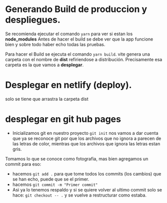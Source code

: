 # Generando Build de produccion y despliegues.

Se recomienda ejecutar el comando `yarn` para ver si estan los **node_modules**
Antes de hacer el build se debe ver que la app funcione bien y sobre todo haber echo todas las pruebas.

Para hacer el Build se ejecuta el comando `yarn build`. vite genera una carpeta con el nombre de **dist** refiriendose a distribución. Precisamente esa carpeta es la que vamos a **desplegar**.

# Desplegar en netlify (deploy).

solo se tiene que arrastra la carpeta dist

# desplegar en git hub pages

- Inicializamos git en nuestro proyecto `git init` nos vamos a dar cuenta que ya se reconoce git por que los archivos que no ignora a parecen de las letras de color, mientras que los archivos que ignora las letras estan gris.

Tomamos lo que se conoce como fotografia, mas bien agregamos un commit para eso:

- hacemos `git add .` para que tome todos los commits (los cambios) que se han echo, puede que se el primer.
- hacemos `git commit -m "Primer commit"`
- Asi ya lo tenemos respaldo y si se quiere volver al ultimo commit solo se hace: `git checkout -- .` y se vuelve a restructurar como estaba.
